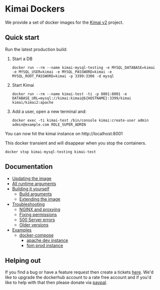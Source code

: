 # Kimai Dockers

We provide a set of docker images for the [Kimai v2](https://github.com/kevinpapst/kimai2) project.

## Quick start

Run the latest production build:

 1. Start a DB

        docker run --rm --name kimai-mysql-testing -e MYSQL_DATABASE=kimai -e MYSQL_USER=kimai -e MYSQL_PASSWORD=kimai -e MYSQL_ROOT_PASSWORD=kimai -p 3399:3306 -d mysql
 
 1. Start Kimai
 
        docker run --rm --name kimai-test -ti -p 8001:8001 -e DATABASE_URL=mysql://kimai:kimai@${HOSTNAME}:3399/kimai kimai/kimai2:apache
 
 1. Add a user, open a new terminal and:
 
        docker exec -ti kimai-test /bin/console kimai:create-user admin admin@example.com ROLE_SUPER_ADMIN

You can now hit the kimai instance on http://localhost:8001

This docker transient and will disappear when you stop the containers.

    docker stop kimai-mysql-testing kimai-test

## Documentation

* [Updating the image](updating.md)
* [All runtime arguments](runtime-args.md#runtime-arguments)
* [Building it yourself](build.md#building-the-kimai-docker)
  * [Build arguments](build.md#build-arguments)
  * [Extending the image](build.md#extending-the-image)
* [Troubleshooting](troubleshooting.md#troubleshooting)
  * [NGINX and proxying](troubleshooting.md#nginx-and-proxying)
  * [Fixing permissions](troubleshooting.md#permissions)
  * [500 Server errors](troubleshooting.md#500-server-errors)
  * [Older versions](troubleshooting.md#older-version)
* [Examples](examples.md)
  * [docker-compose](examples.md#docker-compose)
    * [apache dev instance](examples.md#apache-dev)
    * [fpm prod instance](examples.md#fpm-prod)

## Helping out

If you find a bug or have a feature request then create a tickets [here](https://github.com/tobybatch/kimai2/issues). We'd like to upgrade the dockerhub account to a rate free account and if you'd like to help with that then please donate via [paypal](https://www.paypal.com/paypalme/tobybatchuk).
